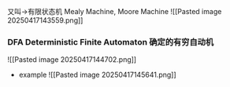 又叫->有限状态机  Mealy Machine, Moore Machine
![[Pasted image 20250417143559.png]]

### DFA Deterministic Finite Automaton  确定的有穷自动机
![[Pasted image 20250417144702.png]]

+ example
![[Pasted image 20250417145641.png]]